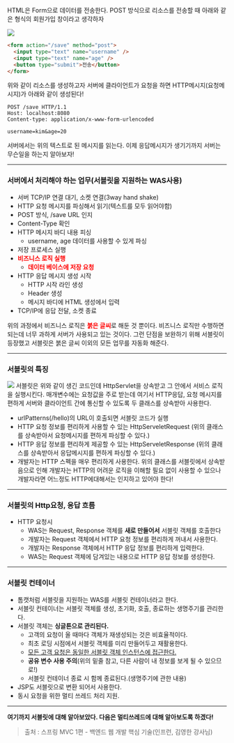 HTML은 Form으로 데이터를 전송한다.
POST 방식으로 리소스를 전송할 때 아래와 같은 형식의 회원가입 창이라고 생각하자

![](https://velog.velcdn.com/images/minti12/post/40fb88b5-f0b6-40c4-8feb-e3e5474381b6/image.png)

```html
<form action="/save" method="post">
  <input type="text" name="username" />
  <input type="text" name="age" />
  <button type="submit">전송</button>
</form>
```

위와 같이 리소스를 생성하고자 서버에 클라이언트가 요청을 하면
HTTP메시지(요청메시지)가 아래와 같이 생성된다!

```
POST /save HTTP/1.1
Host: localhost:8080
Content-type: application/x-www-form-urlencoded

username=kim&age=20
```

서버에서는 위의 텍스트로 된 메시지를 읽는다.
이제 응답메시지가 생기기까지 서버는 무슨일을 하는지 알아보자!

---

### 서버에서 처리해야 하는 업무(서블릿을 지원하는 WAS사용)

- 서버 TCP/IP 연결 대기, 소켓 연결(3way hand shake)
- HTTP 요청 메시지를 파싱해서 읽기(텍스트를 모두 읽어야함)
- POST 방식, /save URL 인지
- Content-Type 확인
- HTTP 메시지 바디 내용 피싱
  - username, age 데이터를 사용할 수 있게 파싱
- 저장 프로세스 실행
- <strong style="color:red;">비즈니스 로직 실행</strong>
  - <strong style="color:red;">데이터 베이스에 저장 요청</strong>
- HTTP 응답 메시지 생성 시작
  - HTTP 시작 라인 생성
  - Header 생성
  - 메시지 바디에 HTML 생성에서 입력
- TCP/IP에 응답 전달, 소켓 종료

위의 과정에서 비즈니스 로직은 <strong style="color:red;">붉은 글씨</strong>로 해둔 것 뿐이다.
비즈니스 로직만 수행하면 되는데 너무 과하게 서버가 사용되고 있는 것이다.
그런 단점을 보완하기 위해 서블릿이 등장했고 서블릿은 붉은 글씨 이외의 모든 업무를 자동화 해준다.

---

### 서블릿의 특징

![](https://velog.velcdn.com/images/minti12/post/a6856747-957f-4a20-bc5b-697bbbf6c29b/image.png)
서블릿은 위와 같이 생긴 코드인데 HttpServlet을 상속받고 그 안에서 서비스 로직을 실행시킨다.
매개변수에는 요청값을 주로 받는데 여기서 HTTP응답, 요청 메시지를 편하게 서버와 클라이언트 간에
통신할 수 있도록 두 클래스를 상속받아 사용한다.

- urlPatterns(/hello)의 URL이 호출되면 서블릿 코드가 실행
- HTTP 요청 정보를 편리하게 사용할 수 있는 HttpServeletRequest
  (위의 클래스를 상속받아서 요청메시지를 편하게 파싱할 수 있다.)
- HTTP 응답 정보를 편리하게 제공할 수 있는 HttpServeletResponse
  (위의 클래스를 상속받아서 응답메시지를 편하게 파싱할 수 있다.)
- 개발자는 HTTP 스펙을 매우 편리하게 사용한다.
  위의 클래스를 서블릿에서 상속받음으로 인해 개발자는 HTTP의 어려운 로직을 이해할 필요 없이 사용할 수 있으나 개발자라면 어느정도 HTTP에대해서는 인지하고 있어야 한다!

---

### 서블릿의 Http요청, 응답 흐름

- HTTP 요청시
  - WAS는 Request, Response 객체를 **새로 만들어서** 서블릿 객체를 호출한다
  - 개발자는 Request 객체에서 HTTP 요청 정보를 편리하게 꺼내서 사용한다.
  - 개발자는 Response 객체에서 HTTP 응답 정보를 편리하게 입력한다.
  - WAS는 Request 객체에 담겨있는 내용으로 HTTP 응답 정보를 생성한다.

---

### 서블릿 컨테이너

- 톰캣처럼 서블릿을 지원하는 WAS를 서블릿 컨테이너라고 한다.
- 서블릿 컨테이너는 서블릿 객체를 생성, 초기화, 호출, 종료하는 생명주기를 관리한다.
- 서블릿 객체는 **싱글톤으로 관리된다.**
  - 고객의 요청이 올 때마다 객체가 재생성되는 것은 비효율적이다.
  - 최초 로딩 시점에서 서블릿 객체를 미리 만들어두고 재활용한다.
  - <span style="text-decoration:underline">모든 고객 요청은 동일한 서블릿 객체 인스턴스에 접근한다.</span>
  - **공유 변수 사용 주의**(위의 밑줄 참고, 다른 사람이 내 정보를 보게 될 수 있으므로!)
  - 서블릿 컨테이너 종료 시 함께 종료된다.(생명주기에 관한 내용)
- JSP도 서블릿으로 변환 되어서 사용한다.
- 동시 요청을 위한 멀티 쓰레드 처리 지원.

---

**여기까지 서블릿에 대해 알아보았다. 다음은 멀티쓰레드에 대해 알아보도록 하겠다!**

> 출처 : 스프링 MVC 1편 - 백엔드 웹 개발 핵심 기술(인프런, 김영한 강사님)
